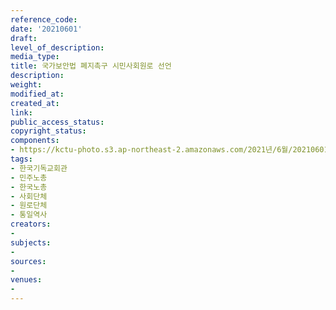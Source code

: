```yaml
---
reference_code: 
date: '20210601'
draft: 
level_of_description: 
media_type: 
title: 국가보안법 폐지촉구 시민사회원로 선언
description: 
weight: 
modified_at: 
created_at: 
link: 
public_access_status: 
copyright_status: 
components:
- https://kctu-photo.s3.ap-northeast-2.amazonaws.com/2021년/6월/20210601-국가보안법+폐지촉구+시민사회원로+선언_한국기독교회관_민주노총_한국노총_사회단체_원로단체_통일역사/_1D20098.jpg
tags:
- 한국기독교회관
- 민주노총
- 한국노총
- 사회단체
- 원로단체
- 통일역사
creators:
- 
subjects:
- 
sources:
- 
venues:
- 
---
```

